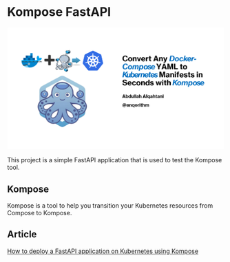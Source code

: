 # Kompose FastAPI

![Kompose FastAPI](./assets/profile.png)

This project is a simple FastAPI application that is used to test the Kompose tool.

## Kompose

Kompose is a tool to help you transition your Kubernetes resources from Compose to Kompose.

## Article

[How to deploy a FastAPI application on Kubernetes using Kompose](https://anqorithm.medium.com/convert-any-docker-compose-yaml-to-kubernetes-manifests-in-seconds-with-kompose-eeb97323d7f8)
